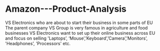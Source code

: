 # Amazon---Product-Analysis

VS Electronics who are about to start their business in some parts of EU
The parent company VS Group is very famous in agriculture and food businesses
VS Electronics want to set up their online business across EU and focus on selling 'Laptops’, ‘Mouse’,’Keyboard’,’Camera’,'Monitors’, 'Headphones’, 'Processors' etc.

